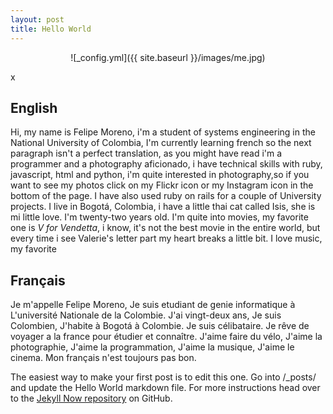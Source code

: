 ```yaml
---
layout: post
title: Hello World
---
```


<center>![_config.yml]({{ site.baseurl }}/images/me.jpg)</center>

x

<h2>English</h2>

Hi, my name is Felipe Moreno, i'm a student of systems engineering in the National University of Colombia, I'm currently learning french so the next paragraph isn't a perfect translation, as you might have read i'm a programmer and a photography aficionado, i have technical skills with ruby, javascript, html and python, i'm quite interested in photography,so if you want to see my photos click on my Flickr icon or my Instagram icon in the bottom of the page. I have also used ruby on rails for a couple of University projects.
I live in Bogotá, Colombia, i have a little thai cat called Isis, she is mi little love. I'm twenty-two years old. I'm quite into movies, my favorite one is _V for Vendetta_, i know, it's not the best movie in the entire world, but every time i see Valerie's letter part my heart breaks a little bit.
I love music, my favorite  

<h2>Français</h2>

Je m'appelle Felipe Moreno, Je suis etudiant de genie informatique à L'université Nationale de la Colombie. J'ai vingt-deux ans, Je suis Colombien, J'habite à Bogotá à Colombie. Je suis célibataire. Je rêve de voyager a la france pour étudier et connaître. J'aime faire du vélo, J'aime la photographie, J'aime la programmation, J'aime la musique, J'aime le cinema. Mon français n'est toujours pas bon.

The easiest way to make your first post is to edit this one. Go into /_posts/ and update the Hello World markdown file. For more instructions head over to the [Jekyll Now repository](https://github.com/barryclark/jekyll-now) on GitHub.
